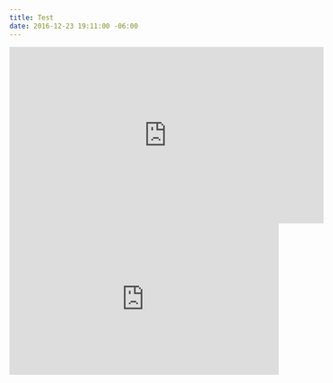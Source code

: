 ```yaml
---
title: Test
date: 2016-12-23 19:11:00 -06:00
---
```


<iframe width="560" height="315" src="https://www.youtube.com/embed/Tvm9UYQLGX0" frameborder="0" allowfullscreen></iframe>

<iframe allowfullscreen="" frameborder="0" height="270" src="https://www.youtube.com/live_chat?v=Tvm9UYQLGX0&embed_domain=www.wyzant.com" width="480"></iframe><br />